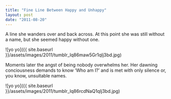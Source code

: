 ```yaml
---
title: "Fine Line Between Happy and Unhappy"
layout: post
date: "2011-08-20"
---
```


A line she wanders over and back across. At this point she was still without a name, but she seemed happy without one.

![yo yo]({{ site.baseurl }}/assets/images/2011/tumblr_lq86maw5Gr1qlj3bd.jpg)

Moments later the angst of being nobody overwhelms her. Her dawning conciousness demands to know ‘Who am I?’ and is met with only silence or, you know, unsuitable names.

![yo yo]({{ site.baseurl }}/assets/images/2011/tumblr_lq86rcdNaQ1qlj3bd.jpg)

